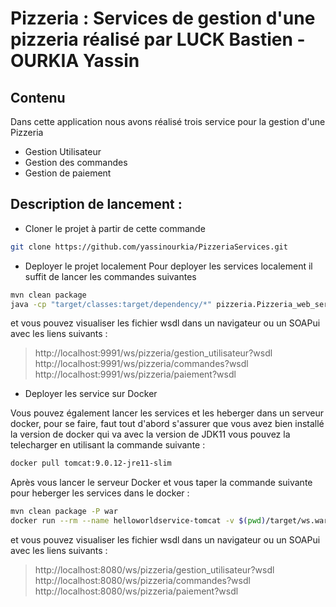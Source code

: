 # Pizzeria : Services de gestion d'une pizzeria réalisé par LUCK Bastien - OURKIA Yassin


## Contenu
Dans cette application nous avons réalisé trois service pour la gestion d'une Pizzeria
* Gestion Utilisateur
* Gestion des commandes
* Gestion de paiement 

## Description de lancement : 

* Cloner le projet à partir de cette commande 

```bash
git clone https://github.com/yassinourkia/PizzeriaServices.git
```

* Deployer le projet localement 
Pour deployer les services localement il suffit de lancer les commandes suivantes

```bash
mvn clean package
java -cp "target/classes:target/dependency/*" pizzeria.Pizzeria_web_service_publisher
```
et vous pouvez visualiser les fichier wsdl dans un navigateur ou un SOAPui avec les liens suivants :

> http://localhost:9991/ws/pizzeria/gestion_utilisateur?wsdl
> http://localhost:9991/ws/pizzeria/commandes?wsdl
> http://localhost:9991/ws/pizzeria/paiement?wsdl


* Deployer les service sur Docker

Vous pouvez également lancer les services et les heberger dans un serveur docker, pour se faire, faut tout d'abord s'assurer que vous avez bien installé la version de docker qui va avec la version de JDK11
vous pouvez la telecharger en utilisant la commande suivante :

```bash
docker pull tomcat:9.0.12-jre11-slim
```

Après vous lancer le serveur Docker et vous taper la commande suivante pour heberger les services dans le docker :

```bash
mvn clean package -P war
docker run --rm --name helloworldservice-tomcat -v $(pwd)/target/ws.war:/usr/local/tomcat/webapps/ws.war -it -p 8080:8080 tomcat:9.0.12-jre11-slim
```

et vous pouvez visualiser les fichier wsdl dans un navigateur ou un SOAPui avec les liens suivants :

> http://localhost:8080/ws/pizzeria/gestion_utilisateur?wsdl
> http://localhost:8080/ws/pizzeria/commandes?wsdl
> http://localhost:8080/ws/pizzeria/paiement?wsdl

